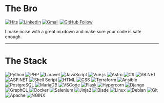 # The Bro

[![Hits](https://hits.seeyoufarm.com/api/count/incr/badge.svg?url=https%3A%2F%2Fgithub.com%2FSurceBeats%2Fhit-counter&count_bg=%233C008A&title_bg=%236A00FB&icon=debian.svg&icon_color=%23FFFFFF&title=Views&edge_flat=false)](https://hits.seeyoufarm.com)
[![LinkedIn](https://img.shields.io/badge/-LinkedIn-blue?style=flat&logo=LinkedIn&logoColor=white&link=https://www.linkedin.com/in/claudio-gonzalez-medina/)](https://www.linkedin.com/in/claudio-gonzalez-medina/)
[![Gmail](https://img.shields.io/badge/Gmail-D14836?style=flat&logo=gmail&logoColor=white&link=mailto:claudio@banshee.pro)](mailto:claudio@banshee.pro)
[![GitHub Follow](https://img.shields.io/github/followers/SurceBeats?label=Follow&style=social)](https://github.com/SurceBeats)

I make noise with a great mixdown and make sure your code is safe enough.

---

# The Stack

![Python](https://img.shields.io/badge/Python-%233776AB.svg?style=flat&logo=python&logoColor=white)
![PHP](https://img.shields.io/badge/PHP-%23777BB4.svg?style=flat&logo=php&logoColor=white)
![Laravel](https://img.shields.io/badge/Laravel-%23FF2D20.svg?style=flat&logo=laravel&logoColor=white)
![JavaScript](https://img.shields.io/badge/JavaScript-%23323330.svg?style=flat&logo=javascript&logoColor=%23F7DF1E)
![Vue.js](https://img.shields.io/badge/Vue.js-%2335495e.svg?style=flat&logo=vue.js&logoColor=%234FC08D)
![Astro](https://img.shields.io/badge/Astro-%23FF5D01.svg?style=flat&logo=astro&logoColor=white)
![C#](https://img.shields.io/badge/C%23-%23239120.svg?style=flat&logo=csharp&logoColor=white)
![VB.NET](https://img.shields.io/badge/VB.NET-%23004880.svg?style=flat&logo=.net&logoColor=white)
![ASP.NET](https://img.shields.io/badge/ASP.NET-%2300748F.svg?style=flat&logo=.net&logoColor=white)
![Shell Script](https://img.shields.io/badge/Shell_Script-%23121011.svg?style=flat&logo=gnu-bash&logoColor=white)
![HTML](https://img.shields.io/badge/HTML-%23E34F26.svg?style=flat&logo=html5&logoColor=white)
![CSS](https://img.shields.io/badge/CSS-%231572B6.svg?style=flat&logo=css3&logoColor=white)
![Terraform](https://img.shields.io/badge/Terraform-%23623CE4.svg?style=flat&logo=terraform&logoColor=white)
![Ansible](https://img.shields.io/badge/Ansible-%23EE0000.svg?style=flat&logo=ansible&logoColor=white)
![PostgreSQL](https://img.shields.io/badge/PostgreSQL-%23336791.svg?style=flat&logo=postgresql&logoColor=white)
![MariaDB](https://img.shields.io/badge/MariaDB-%23003545.svg?style=flat&logo=mariadb&logoColor=white)
![VSCode](https://img.shields.io/badge/VS%20Code-%23007ACC.svg?style=flat&logo=visual-studio-code&logoColor=white)
![Flask](https://img.shields.io/badge/Flask-%23000.svg?style=flat&logo=flask&logoColor=white)
![Hypercorn](https://img.shields.io/badge/Hypercorn-%2320232A.svg?style=flat&logo=hypercorn&logoColor=white)
![Django](https://img.shields.io/badge/Django-%23092E20.svg?style=flat&logo=django&logoColor=white)
![GraphQL](https://img.shields.io/badge/GraphQL-%23E10098.svg?style=flat&logo=graphql&logoColor=white)
![Docker](https://img.shields.io/badge/Docker-%230db7ed.svg?style=flat&logo=docker&logoColor=white)
![Selenium](https://img.shields.io/badge/Selenium-%2343B02A.svg?style=flat&logo=selenium&logoColor=white)
![Jinja2](https://img.shields.io/badge/Jinja2-%23B41717.svg?style=flat&logo=jinja&logoColor=white)
![Blade](https://img.shields.io/badge/Blade-%23F05340.svg?style=flat&logo=laravel&logoColor=white)
![Linux](https://img.shields.io/badge/Linux-%23FCC624.svg?style=flat&logo=linux&logoColor=black)
![Debian](https://img.shields.io/badge/Debian-%23A81D33.svg?style=flat&logo=debian&logoColor=white)
![Git](https://img.shields.io/badge/Git-%23F05033.svg?style=flat&logo=git&logoColor=white)
![Apache](https://img.shields.io/badge/Apache-%23D22128.svg?style=flat&logo=apache&logoColor=white)
![NGINX](https://img.shields.io/badge/NGINX-%23009639.svg?style=flat&logo=nginx&logoColor=white)
